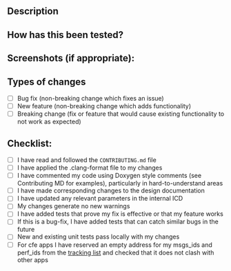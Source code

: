 <!--- Provide a general summary of your changes in the Title above -->

## Description
<!--- Describe your changes in detail -->

## 
<!--- Why is this change required? What problem does it solve? -->
<!--- If it fixes an open issue, please link to the issue here. -->

## How has this been tested?
<!--- Please describe in detail how you tested your changes. -->
<!--- Include details of your testing environment, tests ran to see how -->
<!--- your change affects other areas of the code, etc. -->
<!-- Alternatively include a link to the test plan and report -->

## Screenshots (if appropriate):

## Types of changes
<!--- What types of changes does your code introduce? Put an `x` in all the boxes that apply: -->
- [ ] Bug fix (non-breaking change which fixes an issue)
- [ ] New feature (non-breaking change which adds functionality)
- [ ] Breaking change (fix or feature that would cause existing functionality to not work as expected)

## Checklist:
<!--- Go over all the following points, and put an `x` in all the boxes that apply. -->
<!--- If you're unsure about any of these, don't hesitate to ask. We're here to help! -->

- [ ] I have read and followed the `CONTRIBUTING.md` file
- [ ] I have applied the .clang-format file to my changes
- [ ] I have commented my code using Doxygen style comments (see Contributing MD for examples), particularly in hard-to-understand areas
- [ ] I have made corresponding changes to the design documentation 
- [ ] I have updated any relevant parameters in the internal ICD
- [ ] My changes generate no new warnings
- [ ] I have added tests that prove my fix is effective or that my feature works
- [ ] If this is a bug-fix, I have added tests that can catch similar bugs in the future
- [ ] New and existing unit tests pass locally with my changes
- [ ] For cfe apps I have reserved an empty address for my msgs_ids and perf_ids from the [tracking list](https://docs.google.com/spreadsheets/d/1yRUhNTRBOiGLswlsWftNaYlwGKDeNQ_fCnDYFrc_7fU/edit#gid=772812381) and checked that it does not clash with other apps
